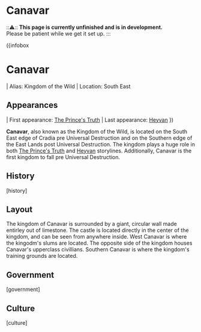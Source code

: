 # Canavar

:::warning:::
  **This page is currently unfinished and is in development.**   
  Please be patient while we get it set up.
:::

({infobox
# Canavar
| Alias: Kingdom of the Wild
| Location: South East
## Appearances
| First appearance: [The Prince's Truth](?entry=the-prince's-truth)
| Last appearance: [Heyvan](?entry=heyvan-(book))
})

**Canavar**, also known as the Kingdom of the Wild, is located on the South East edge of Cradia pre Universal Destruction and on the Southern edge of the East Lands post Universal Destruction. The kingdom plays a huge role in both [The Prince's Truth](?entry=the-prince's-truth) and [Heyvan](?entry=heyvan-(book)) storylines. Additionally, Canavar is the first kingdom to fall pre Universal Destruction.

## History

<!-- Put the kingdom's history here -->
[history]

## Layout

The kingdom of Canavar is surrounded by a giant, circular wall made entirley out of limestone. The castle is located directly in the center of the kingdom, and can be seen from anywhere inside. West Canavar is where the kingodm's slums are located. The opposite side of the kingdom houses Canavar's upperclass civillians. Southern Canavar is where the kingdom's training grounds are located.

## Government

<!-- Put the kingdom's government details here -->
[government]

## Culture

<!-- Put the kingdom's culture here -->
[culture]